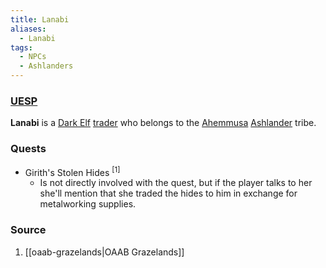 ```yaml
---
title: Lanabi
aliases:
  - Lanabi
tags:
  - NPCs
  - Ashlanders
---
```

### [UESP](https://en.uesp.net/wiki/Morrowind:Lanabi)
**Lanabi** is a [Dark Elf](https://en.uesp.net/wiki/Morrowind:Dark_Elf "Morrowind:Dark Elf") [trader](https://en.uesp.net/wiki/Morrowind:Trader_Service "Morrowind:Trader Service") who belongs to the [Ahemmusa](https://en.uesp.net/wiki/Morrowind:Ahemmusa_Tribe "Morrowind:Ahemmusa Tribe") [Ashlander](https://en.uesp.net/wiki/Morrowind:Ashlanders "Morrowind:Ashlanders") tribe.
### Quests
* Girith's Stolen Hides <sup>[1]</sup>
	* Is not directly involved with the quest, but if the player talks to her she'll mention that she traded the hides to him in exchange for metalworking supplies.
### Source
1. [[oaab-grazelands|OAAB Grazelands]]